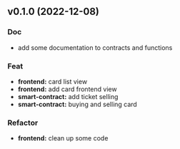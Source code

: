 
<a name="v0.1.0"></a>
## v0.1.0 (2022-12-08)

### Doc

* add some documentation to contracts and functions

### Feat

* **frontend:** card list view
* **frontend:** add card frontend view
* **smart-contract:** add ticket selling
* **smart-contract:** buying and selling card

### Refactor

* **frontend:** clean up some code


